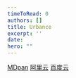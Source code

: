```yaml
---
timeToRead: 0
authors: []
title: Urbance
excerpt: ''
date: 
hero: ""
---
```

[MDpan](https://mdpan.tk/Urbance)
[阿里云](https://www.aliyundrive.com/s/Gy8fv1Tng2c)
[百度云](https://pan.baidu.com/s/1P4qJgqmZezWv5QtLrsZcEg?pwd=ggev)